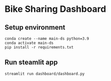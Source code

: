 # Bike Sharing Dashboard

## Setup environment
```
conda create --name main-ds python=3.9
conda activate main-ds
pip install -r requirements.txt
```

## Run steamlit app
```
streamlit run dashboard/dashboard.py
```